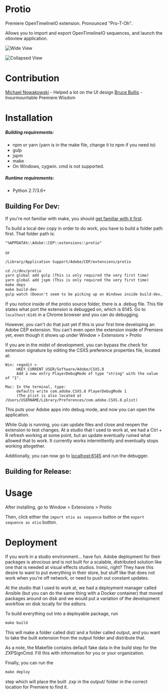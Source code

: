 Protio
========
Premiere OpenTimelineIO extension. Pronounced "Pro-T-Oh".

Allows you to import and export OpenTimelineIO sequences, and launch the otioview application.

![Wide View](https://github.com/alexwidener/protio/raw/master/img/protio_wide_view.PNG)

![Collapsed View](https://github.com/alexwidener/protio/raw/master/img/collapsed_view.PNG)

Contribution
=============
[Michael Nowakowski](https://github.com/pantsworth) - Helped a lot on the UI design
[Bruce Bullis](https://github.com/bbb999) - Insurmountable Premiere Wisdom

Installation
=============
##### Building requirements:

 - npm or yarn (yarn is in the make file, change it to npm if you need to)
 - gulp
 - jspm
 - make
 - On Windows, cygwin. cmd is not supported.
 
##### Runtime requirements:

 - Python 2.7/3.6+
 

## Building For Dev:

If you're not familiar with make, you should [get familiar with it first](https://www.gnu.org/software/make/#content).

To build a local dev copy in order to do work, you have to build a folder path first. That folder path is:

```markdown
"%APPDATA%\\Adobe\\CEP\\extensions\\protio"
```

or 

```markdown
/Library/Application Support/Adobe/CEP/extensions/protio
```


```markdown
cd /c/dev/protio
yarn global add gulp (This is only required the very first time)
yarn global add jspm (This is only required the very first time)
make deps
make build-dev
gulp watch (Doesn't seem to be picking up on Windows inside build-dev, need to look into this).
```

If you notice inside of the protio source folder, there is a .debug file. This file states what port the extension
is debugged on, which is 6145. Go to `localhost:6145` in a Chrome browser and you can do debugging.

However, you can't do that just yet if this is your first time developing an Adobe CEP extension. You can't even open the
extension inside of Premiere yet, even though it shows up under Window > Extensions > Protio

If you are in the midst of development, you can bypass the check for extension signature by editing the CSXS preference
properties file, located at:

```
Win: regedit >
     HKEY_CURRENT_USER/Software/Adobe/CSXS.8
     Add a new entry PlayerDebugMode of type "string" with the value of "1".
```

```
Mac: In the terminal, type: 
     defaults write com.adobe.CSXS.8 PlayerDebugMode 1
     (The plist is also located at /Users/USERNAME/Library/Preferences/com.adobe.CSXS.8.plist)
```

This puts your Adobe apps into debug mode, and now you can open the application.

While Gulp is running, you can update files and close and reopen the extension to test changes. At a studio that I used
to work at, we had a Ctrl + R refresh working at some point, but an update eventually ruined what allowed that to work.
It currently works intermittently and eventually stops working altogether.

Additionally, you can now go to [localhost:6145](http://localhost:6145) and run the debugger.

## Building for Release:


Usage
======
After installing, go to Window > Extensions > Protio

Then, click either the `import otio as sequence` button or the `export sequence as otio` button.


Deployment
===========
If you work in a studio environment... have fun. Adobe deployment for their packages is atrocious
and is not built for a scalable, distributed solution like one that is needed at visual effects studios. 
Ironic, right? They have this desire to want to put everything in their store, but stuff like that does not
work when you're off network, or need to push out constant updates.

At the studio that I used to work at, we had a deployment manager called Ansible (but you can do the same thing
with a Docker container) that moved packages around on disk and we would put a variation of the development 
workflow on disk locally for the editors. 

To build everything out into a deployable package, run 

```markdown
make build
```

This will make a folder called dist/ and a folder called output, and you want to take the built extension from the output
folder and distribute that.

As a note, the Makefile contains default fake data in the build step for the ZXPSignCmd. Fill this with information for
you or your organization.

Finally, you can run the

```markdown
make deploy
```

step which will place the built .zxp in the output/ folder in the correct location for Premiere to find it.
